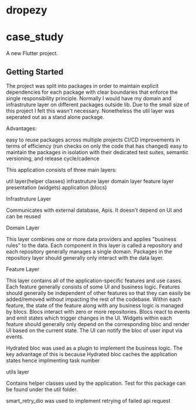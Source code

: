 # dropezy

# case_study

A new Flutter project.

## Getting Started


The project was split into packages in order to maintain explicit dependencies for each package with clear boundaries that enforce the single responsibility principle.
Normally I would have my domain and infrastruture layer on different packages outside lib. Due to the small size of this project I felt this wasn't necessary. Nonetheless the util layer was seperated out as a stand alone package.

Advantages:

easy to reuse packages across multiple projects
CI/CD improvements in terms of efficiency (run checks on only the code that has changed)
easy to maintain the packages in isolation with their dedicated test suites, semantic versioning, and release cycle/cadence

This application consists of three main layers:

util layer(helper classes)
infrastruture layer
domain layer
feature layer
   presentation (widgets)
   application (blocs)



Infrastruture Layer

Communicates with external database, Apis.
It doesn't depend on UI and can be reused

Domain Layer

This layer combines one or more data providers and applies "business rules" to the data. Each component in this layer is called a repository and each repository generally manages a single domain. Packages in the repository layer should generally only interact with the data layer. 


Feature Layer

This layer contains all of the application-specific features and use cases. Each feature generally consists of some UI and business logic. Features should generally be independent of other features so that they can easily be added/removed without impacting the rest of the codebase. Within each feature, the state of the feature along with any business logic is managed by blocs. Blocs interact with zero or more repositories. Blocs react to events and emit states which trigger changes in the UI. Widgets within each feature should generally only depend on the corresponding bloc and render UI based on the current state. The UI can notify the bloc of user input via events.

Hydrated bloc was used as a plugin to implement the business logic. The key advantage of this is because Hydrated bloc caches the application states hence implmenting task number 

utils layer

Contains helper classes used by the application. Test for this package can be found under the util folder.


smart_retry_dio was used to implement retrying of failed api request

